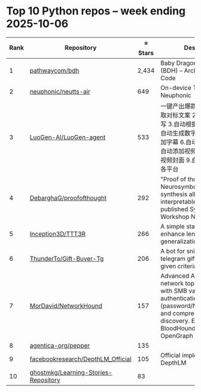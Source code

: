 # Top 10 Python repos – week ending 2025-10-06

| Rank | Repository | ⭐ Stars | Description |
| --- | --- | --- | --- |
| 1 | [pathwaycom/bdh](https://github.com/pathwaycom/bdh) | 2,434 | Baby Dragon Hatchling (BDH) – Architecture and Code |
| 2 | [neuphonic/neutts-air](https://github.com/neuphonic/neutts-air) | 649 | On-device TTS model by Neuphonic |
| 3 | [LuoGen-AI/LuoGen-agent](https://github.com/LuoGen-AI/LuoGen-agent) | 533 | 一键产出爆款视频：1.自动提取对标文案 2.自动进行文案仿写 3.自动根据文案声音克隆 4.自动生成数字人口播 5.自动添加字幕 6.自动添加背景音乐 7.自动添加视频标题 8.自动生成视频封面 9.自动将视频发布到各平台 |
| 4 | [DebarghaG/proofofthought](https://github.com/DebarghaG/proofofthought) | 292 | "Proof of thought: Neurosymbolic program synthesis allows robust and interpretable reasoning" published Sys2Reasoning Workshop NeurIPS 2024 |
| 5 | [Inception3D/TTT3R](https://github.com/Inception3D/TTT3R) | 266 | A simple state update rule to enhance length generalization for CUT3R. |
| 6 | [ThunderTo/Gift-Buyer-Tg](https://github.com/ThunderTo/Gift-Buyer-Tg) | 206 | A bot for sniping and buying telegram gifts based on given criteria |
| 7 | [MorDavid/NetworkHound](https://github.com/MorDavid/NetworkHound) | 157 | Advanced Active Directory network topology analyzer with SMB validation, multiple authentication methods (password/NTLM/Kerberos), and comprehensive network discovery. Export results as BloodHound‑compatible OpenGraph JSON. |
| 8 | [agentica-org/pepper](https://github.com/agentica-org/pepper) | 135 |  |
| 9 | [facebookresearch/DepthLM_Official](https://github.com/facebookresearch/DepthLM_Official) | 105 | Official implementation of DepthLM |
| 10 | [ghostmkg/Learning-Stories-Repository](https://github.com/ghostmkg/Learning-Stories-Repository) | 83 |  |
